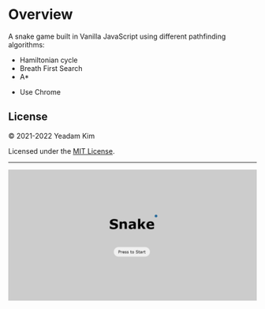 # Overview

A snake game built in Vanilla JavaScript using different pathfinding algorithms:
- Hamiltonian cycle
- Breath First Search
- A*

* Use Chrome


## License

© 2021-2022 Yeadam Kim

Licensed under the [MIT License](LICENSE).

---

![screenshot](/images/screenshot.png)
